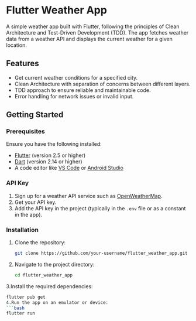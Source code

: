 # Flutter Weather App

A simple weather app built with Flutter, following the principles of Clean Architecture and Test-Driven Development (TDD). The app fetches weather data from a weather API and displays the current weather for a given location.

## Features

- Get current weather conditions for a specified city.
- Clean Architecture with separation of concerns between different layers.
- TDD approach to ensure reliable and maintainable code.
- Error handling for network issues or invalid input.

## Getting Started

### Prerequisites

Ensure you have the following installed:

- [Flutter](https://flutter.dev/docs/get-started/install) (version 2.5 or higher)
- [Dart](https://dart.dev/get-dart) (version 2.14 or higher)
- A code editor like [VS Code](https://code.visualstudio.com/) or [Android Studio](https://developer.android.com/studio)

### API Key

1. Sign up for a weather API service such as [OpenWeatherMap](https://openweathermap.org/api).
2. Get your API key.
3. Add the API key in the project (typically in the `.env` file or as a constant in the app).

### Installation

1. Clone the repository:
   ```bash
   git clone https://github.com/your-username/flutter_weather_app.git
2. Navigate to the project directory:
   ```bash
   cd flutter_weather_app
3.Install the required dependencies:
   ```bash
   flutter pub get
4.Run the app on an emulator or device:
   ```bash
   flutter run
